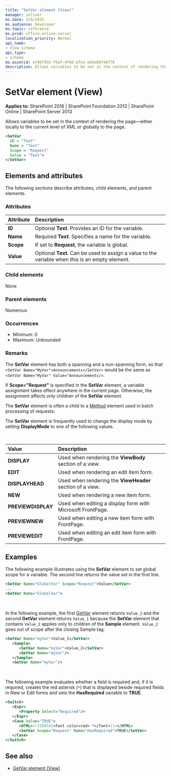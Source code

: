 ```yaml
---
title: "SetVar element (View)"
manager: soliver
ms.date: 3/9/2015
ms.audience: Developer
ms.topic: reference
ms.prod: office-online-server
localization_priority: Normal
api_name:
- View schema
api_type:
- schema
ms.assetid: e74bf955-f6af-4f60-bfe1-eb5e88f48f78
description: Allows variables to be set in the context of rendering the page—either locally to the current level of XML or globally to the page.
---
```


# SetVar element (View)

**Applies to:** SharePoint 2016 | SharePoint Foundation 2013 | SharePoint Online | SharePoint Server 2013
  
Allows variables to be set in the context of rendering the page—either locally to the current level of XML or globally to the page.
  
```XML
<SetVar
  ID = "Text"
  Name = "Text"
  Scope = "Request"
  Value = "Text">
</SetVar>
```

## Elements and attributes

The following sections describe attributes, child elements, and parent elements.

### Attributes

|**Attribute**|**Description**|
|:-----|:-----|
|**ID** <br/> |Optional **Text**. Provides an ID for the variable.  <br/> |
|**Name** <br/> |Required **Text**. Specifies a name for the variable.  <br/> |
|**Scope** <br/> |If set to **Request**, the variable is global.  <br/> |
|**Value** <br/> |Optional **Text**. Can be used to assign a value to the variable when this is an empty element.  <br/> |
   
### Child elements

None
   
### Parent elements

Numerous 
   
### Occurrences

- Minimum: 0
- Maximum: Unbounded
   
### Remarks

The **SetVar** element has both a spanning and a non-spanning form, so that `<SetVar Name="MyVar">Announcements</SetVar>` would be the same as `<SetVar Name="MyVar" Value="Announcements/>`.
  
If **Scope="Request"** is specified in the **SetVar** element, a variable assignment takes effect anywhere in the current page. Otherwise, the assignment affects only children of the **SetVar** element. 
  
The **SetVar** element is often a child to a [Method](method-element-view.md) element used in batch processing of requests. 
  
The **SetVar** element is frequently used to change the display mode by setting **DisplayMode** to one of the following values. 

<br/>
  
|**Value**|**Description**|
|:-----|:-----|
|**DISPLAY** <br/> |Used when rendering the **ViewBody** section of a view.  <br/> |
|**EDIT** <br/> |Used when rendering an edit item form.  <br/> |
|**DISPLAYHEAD** <br/> |Used when rendering the **ViewHeader** section of a view.  <br/> |
|**NEW** <br/> |Used when rendering a new item form.  <br/> |
|**PREVIEWDISPLAY** <br/> |Used when editing a display form with Microsoft FrontPage.  <br/> |
|**PREVIEWNEW** <br/> |Used when editing a new item form with FrontPage.  <br/> |
|**PREVIEWEDIT** <br/> |Used when editing an edit item form with FrontPage.  <br/> |
   
## Examples

The following example illustrates using the **SetVar** element to set global scope for a variable. The second line returns the value set in the first line. 
  
```XML
<SetVar Name="GlobalVar" Scope="Request">Value</SetVar>
...
<GetVar Name="GlobalVar">
```

<br/>

In the following example, the first [GetVar](https://msdn.microsoft.com/library/abf483e3-c6e7-4d72-97c6-76300e1b483e%28Office.15%29.aspx) element returns `Value_2` and the second **GetVar** element returns `Value_1` because the **SetVar** element that contains `Value_2` applies only to children of the **Sample** element. `Value_2` goes out of scope after the closing Sample tag. 
  
```XML
<SetVar Name="myVar">Value_1</SetVar>
   <Sample>
      <SetVar Name="myVar">Value_2</SetVar>
      <GetVar Name="myVar"/>
   </Sample>
   <GetVar Name="myVar"/>
```

<br/>

The following example evaluates whether a field is required and, if it is required, creates the red asterisk (`*`) that is displayed beside required fields in New or Edit forms and sets the **HasRequired** variable to **TRUE**.
  
```XML
<Switch>
   <Expr>
      <Property Select="Required"/>
   </Expr>
   <Case Value="TRUE">
      <HTML><![CDATA[<font color=red> *</font>]]></HTML>
      <SetVar Scope="Request" Name="HasRequired">TRUE</SetVar>
   </Case>
</Switch>
```

## See also

- [GetVar element (View)](getvar-element-view.md)

